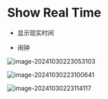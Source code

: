 # Show Real Time

- 显示现实时间

- 闹钟

![image-20241030223053103](https://cdn.jsdelivr.net/gh/forestlyn/Drawing-bed/blog/image-20241030223053103.png)

![image-20241030223100641](https://cdn.jsdelivr.net/gh/forestlyn/Drawing-bed/blog/image-20241030223100641.png)

![image-20241030223114117](https://cdn.jsdelivr.net/gh/forestlyn/Drawing-bed/blog/image-20241030223114117.png)